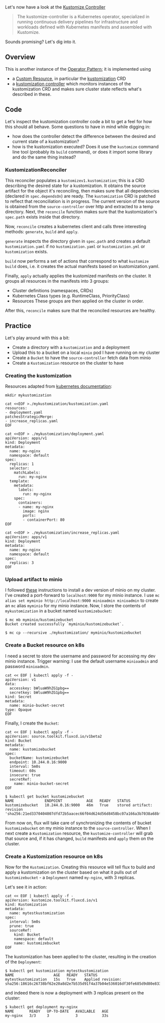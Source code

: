 Let's now have a look at the [Kustomize Controller](https://fluxcd.io/flux/components/kustomize/)

> The kustomize-controller is a Kubernetes operator, specialized in running continuous delivery pipelines for infrastructure and workloads defined with Kubernetes manifests and assembled with Kustomize.

Sounds promising? Let's dig into it.

## Overview

This is another instance of the [Operator Pattern](https://kubernetes.io/docs/concepts/extend-kubernetes/operator/); it is implemented using
- a [Custom Resource](https://kubernetes.io/docs/concepts/extend-kubernetes/api-extension/custom-resources/), in particular the [kustomization](https://github.com/fluxcd/kustomize-controller/blob/v1.3.0/config/crd/bases/kustomize.toolkit.fluxcd.io_kustomizations.yaml) CRD
- a [kustomization controller](https://github.com/fluxcd/kustomize-controller/blob/v1.3.0/internal/controller/kustomization_controller.go) which monitors instances of the kustomization CRD and makes sure cluster state reflects what's described in these.


## Code

Let's inspect the kustomization controller code a bit to get a feel for how this should all behave.
Some questions to have in mind while digging in:
- how does the controller detect the difference between the desired and current state of a kustomization?
- how is the kustomization executed? Does it use the `kustomize` command line tool (probably its `build` command), or does it import some library and do the same thing instead?

### KustomizationReconciler

This reconciler populates a `kustomizev1.kustomization`; this is a CRD describing the desired state for a kustomization.
It obtains the source artifact for the object it's reconciling, then makes sure that all dependencies (declared in `spec.dependsOn`) are ready.
The `kustomization` CRD is patched to reflect that reconciliation is in progress.
The current version of the source is obtained from the `source-controller` over http and extracted to a temp directory.
Next, the `reconcile` function makes sure that the kustomization's `spec.path` exists inside that directory.

Now, `reconcile` creates a kubernetes client and calls three interesting methods: `generate`, `build` and `apply`.

`generate` inspects the directory given in `spec.path` and creates a default `kustomization.yaml` if no `kustomization.yaml` or `kustomization.yml` or `kustomization` exists.

`build` now performs a set of actions that correspond to what `kustomize build` does, i.e. it creates the actual manifests based on kustomization.yaml.

Finally, `apply` actually applies the kustomized manifests on the cluster. It groups all resources in the manifests into 3 groups:
- Cluster definitions (namespaces, CRDs)
- Kubernetes Class types (e.g. RuntimeClass, PriorityClass)
- Resources
These groups are then applied on the cluster in order.

After this, `reconcile` makes sure that the reconciled resources are healthy.

## Practice

Let's play around with this a bit:
- Create a directory with a `kustomization` and a deployment
- Upload this to a bucket on a local `minio` pod I have running on my cluster
- Create a `Bucket` to have the `source-controller` fetch data from minio
- Create a `Kustomization` resource on the cluster to have

### Creating the kustomization

Resources adapted from [kubernetes documentation](https://kubernetes.io/docs/tasks/manage-kubernetes-objects/kustomization/):
```
mkdir mykustomization

cat <<EOF >./mykustomization/kustomization.yaml
resources:
- deployment.yaml
patchesStrategicMerge:
- increase_replicas.yaml
EOF

cat <<EOF > ./mykustomization/deployment.yaml
apiVersion: apps/v1
kind: Deployment
metadata:
  name: my-nginx
  namespace: default
spec:
  replicas: 1
  selector:
    matchLabels:
      run: my-nginx
  template:
    metadata:
      labels:
        run: my-nginx
    spec:
      containers:
      - name: my-nginx
        image: nginx
        ports:
        - containerPort: 80
EOF

cat <<EOF > ./mykustomization/increase_replicas.yaml
apiVersion: apps/v1
kind: Deployment
metadata:
  name: my-nginx
  namespace: default
spec:
  replicas: 3
EOF

```

### Upload artifact to minio

I followed [these](https://min.io/docs/minio/kubernetes/upstream/index.html) instructions to install a dev version of minio on my cluster. 
I've created a port-forward to `localhost:9000` for my minio instance.
I use `mc alias set myminio http://localhost:9000 minioadmin minioadmin` to create an `mc` alias `myminio` for my minio instance.
Now, I store the contents of `mykustomization` in a bucket named `kustomizebucket`:
```
$ mc mb myminio/kustomizebucket
Bucket created successfully `myminio/kustomizebucket`.

$ mc cp --recursive ./mykustomization/ myminio/kustomizebucket
```

### Create a Bucket resource on k8s

I need a secret to store the username and password for accessing my dev minio instance.
Trigger warning: I use the default username `minioadmin` and password `minioadmin`.

```
cat << EOF | kubectl apply -f - 
apiVersion: v1
data:
  accesskey: bWluaW9hZG1pbg==
  secretkey: bWluaW9hZG1pbg==
kind: Secret
metadata:
  name: minio-bucket-secret
type: Opaque
EOF
```

Finally, I create the `Bucket`:
```
cat << EOF | kubectl apply -f - 
apiVersion: source.toolkit.fluxcd.io/v1beta2
kind: Bucket
metadata:
  name: kustomizebucket
spec:
  bucketName: kustomizebucket
  endpoint: 10.244.0.16:9000
  interval: 5m0s
  timeout: 60s
  insecure: true
  secretRef:
    name: minio-bucket-secret
EOF

$ kubectl get bucket kustomizebucket
NAME              ENDPOINT           AGE   READY   STATUS
kustomizebucket   10.244.0.16:9000   46m   True    stored artifact: revision 'sha256:21ed3370404007dfd72b5aacec66f04d624d56d8458bc07a166a3b7038a68bf9'
```

From now on, flux will take care of synchronizing the contents of bucket `kustomizebucket` on my minio instance to the `source-controller`.
When I next create a `Kustomization` resource, the `kustomize-controller` will grab that source and, if it has changed, `build` manifests and `apply` them on the cluster.

### Create a Kustomization resource on k8s

Now for the `Kustomization`. Creating this resource will tell flux to build and apply a kustomization on the cluster based on what it pulls out of `kustomizebucket` - a `Deployment` named `my-nginx`, with 3 replicas.

Let's see it in action:

```
cat << EOF | kubectl apply -f - 
apiVersion: kustomize.toolkit.fluxcd.io/v1
kind: Kustomization
metadata:
  name: mytestkustomization
spec:
  interval: 5m0s
  prune: true
  sourceRef:
    kind: Bucket
    namespace: default
    name: kustomizebucket
EOF
```

The kustomization has been applied to the cluster, resulting in the creation of the `Deployment`:

```
$ kubectl get kustomization mytestkustomization
NAME                  AGE   READY   STATUS
mytestkustomization   15s   True    Applied revision: sha256:18616c26738bf62e20a8d2e7b535d91f4a37b04e536016df30fe685d9d80e833
```

and indeed there is now a deployment with 3 replicas present on the cluster:

```
$ kubectl get deployment my-nginx
NAME       READY   UP-TO-DATE   AVAILABLE   AGE
my-nginx   3/3     3            3           33s
```


